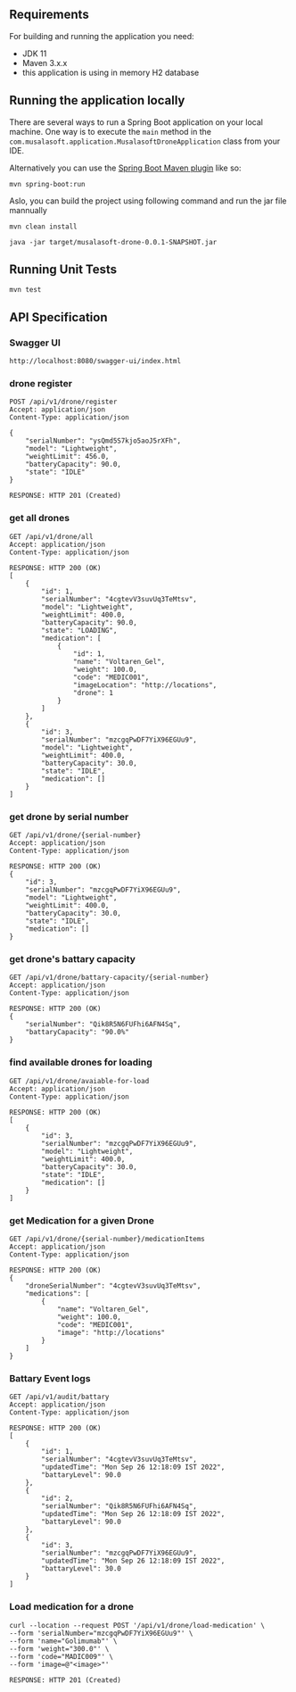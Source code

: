 
## Requirements

For building and running the application you need:

- JDK 11
- Maven 3.x.x
- this application is using in memory H2 database 

## Running the application locally

There are several ways to run a Spring Boot application on your local machine. One way is to execute the `main` method in the `com.musalasoft.application.MusalasoftDroneApplication` class from your IDE.

Alternatively you can use the [Spring Boot Maven plugin](https://docs.spring.io/spring-boot/docs/current/reference/html/build-tool-plugins-maven-plugin.html) like so:

```shell
mvn spring-boot:run
```
Aslo, you can build the project using following command and run the jar file mannually

```shell
mvn clean install
```

```shell
java -jar target/musalasoft-drone-0.0.1-SNAPSHOT.jar
```

## Running Unit Tests

```
mvn test
```

## API Specification

### Swagger UI

```
http://localhost:8080/swagger-ui/index.html
```

### drone register

```
POST /api/v1/drone/register
Accept: application/json
Content-Type: application/json

{
    "serialNumber": "ysQmd5S7kjo5aoJ5rXFh",
    "model": "Lightweight",
    "weightLimit": 456.0,
    "batteryCapacity": 90.0,
    "state": "IDLE"
}

RESPONSE: HTTP 201 (Created)
```

### get all drones

```
GET /api/v1/drone/all
Accept: application/json
Content-Type: application/json

RESPONSE: HTTP 200 (OK)
[
    {
        "id": 1,
        "serialNumber": "4cgtevV3suvUq3TeMtsv",
        "model": "Lightweight",
        "weightLimit": 400.0,
        "batteryCapacity": 90.0,
        "state": "LOADING",
        "medication": [
            {
                "id": 1,
                "name": "Voltaren_Gel",
                "weight": 100.0,
                "code": "MEDIC001",
                "imageLocation": "http://locations",
                "drone": 1
            }
        ]
    },
    {
        "id": 3,
        "serialNumber": "mzcgqPwDF7YiX96EGUu9",
        "model": "Lightweight",
        "weightLimit": 400.0,
        "batteryCapacity": 30.0,
        "state": "IDLE",
        "medication": []
    }
]
```

### get drone by serial number 

```
GET /api/v1/drone/{serial-number}
Accept: application/json
Content-Type: application/json

RESPONSE: HTTP 200 (OK)
{
    "id": 3,
    "serialNumber": "mzcgqPwDF7YiX96EGUu9",
    "model": "Lightweight",
    "weightLimit": 400.0,
    "batteryCapacity": 30.0,
    "state": "IDLE",
    "medication": []
}
```

### get drone's battary capacity

```
GET /api/v1/drone/battary-capacity/{serial-number}
Accept: application/json
Content-Type: application/json

RESPONSE: HTTP 200 (OK)
{
    "serialNumber": "Qik8R5N6FUFhi6AFN4Sq",
    "battaryCapacity": "90.0%"
}
```

### find available drones for loading

```
GET /api/v1/drone/avaiable-for-load
Accept: application/json
Content-Type: application/json

RESPONSE: HTTP 200 (OK)
[
    {
        "id": 3,
        "serialNumber": "mzcgqPwDF7YiX96EGUu9",
        "model": "Lightweight",
        "weightLimit": 400.0,
        "batteryCapacity": 30.0,
        "state": "IDLE",
        "medication": []
    }
]
```

### get Medication for a given Drone

```
GET /api/v1/drone/{serial-number}/medicationItems
Accept: application/json
Content-Type: application/json

RESPONSE: HTTP 200 (OK)
{
    "droneSerialNumber": "4cgtevV3suvUq3TeMtsv",
    "medications": [
        {
            "name": "Voltaren_Gel",
            "weight": 100.0,
            "code": "MEDIC001",
            "image": "http://locations"
        }
    ]
}
```

### Battary Event logs

```
GET /api/v1/audit/battary
Accept: application/json
Content-Type: application/json

RESPONSE: HTTP 200 (OK)
[
    {
        "id": 1,
        "serialNumber": "4cgtevV3suvUq3TeMtsv",
        "updatedTime": "Mon Sep 26 12:18:09 IST 2022",
        "battaryLevel": 90.0
    },
    {
        "id": 2,
        "serialNumber": "Qik8R5N6FUFhi6AFN4Sq",
        "updatedTime": "Mon Sep 26 12:18:09 IST 2022",
        "battaryLevel": 90.0
    },
    {
        "id": 3,
        "serialNumber": "mzcgqPwDF7YiX96EGUu9",
        "updatedTime": "Mon Sep 26 12:18:09 IST 2022",
        "battaryLevel": 30.0
    }
]
```

### Load medication for a drone

```
curl --location --request POST '/api/v1/drone/load-medication' \
--form 'serialNumber="mzcgqPwDF7YiX96EGUu9"' \
--form 'name="Golimumab"' \
--form 'weight="300.0"' \
--form 'code="MADIC009"' \
--form 'image=@"<image>"'

RESPONSE: HTTP 201 (Created)
```

